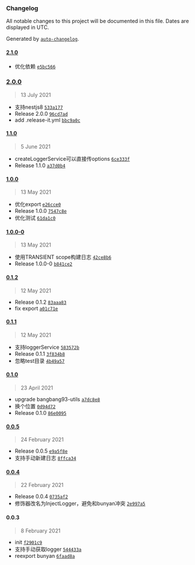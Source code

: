 ### Changelog

All notable changes to this project will be documented in this file. Dates are displayed in UTC.

Generated by [`auto-changelog`](https://github.com/CookPete/auto-changelog).

#### [2.1.0](https://github.com/bangbang93/nestjs-bunyan/compare/2.0.0...2.1.0)

- 优化依赖 [`e5bc566`](https://github.com/bangbang93/nestjs-bunyan/commit/e5bc56623656b0c685c0a83e01963ba2475fafc3)

### [2.0.0](https://github.com/bangbang93/nestjs-bunyan/compare/1.1.0...2.0.0)

> 13 July 2021

- 支持nestjs8 [`533a177`](https://github.com/bangbang93/nestjs-bunyan/commit/533a17735ce1fbe746b8742630d6efcb1a5a6fa9)
- Release 2.0.0 [`96cd7ad`](https://github.com/bangbang93/nestjs-bunyan/commit/96cd7ad28e216c380a525673ed8809112325ae71)
- add .release-it.yml [`bbc9a0c`](https://github.com/bangbang93/nestjs-bunyan/commit/bbc9a0c0ace5732cc55ea8a9190963cf2f178405)

#### [1.1.0](https://github.com/bangbang93/nestjs-bunyan/compare/1.0.0...1.1.0)

> 5 June 2021

- createLoggerService可以直接传options [`6ce333f`](https://github.com/bangbang93/nestjs-bunyan/commit/6ce333f18441e3457107f4f30479a00d9f0bbaff)
- Release 1.1.0 [`a37d0b4`](https://github.com/bangbang93/nestjs-bunyan/commit/a37d0b44fdcfbf219076d0c68818ea7807a3cdd4)

#### [1.0.0](https://github.com/bangbang93/nestjs-bunyan/compare/1.0.0-0...1.0.0)

> 13 May 2021

- 优化export [`e26cce0`](https://github.com/bangbang93/nestjs-bunyan/commit/e26cce0ca248c18176ae4517539b7a257337ccd9)
- Release 1.0.0 [`7547c8e`](https://github.com/bangbang93/nestjs-bunyan/commit/7547c8ed0692b9863cf3bb370177f30266f8003b)
- 优化测试 [`61da1c0`](https://github.com/bangbang93/nestjs-bunyan/commit/61da1c0d7c5b4bee4841e6d1e070a1cbd1ab2828)

#### [1.0.0-0](https://github.com/bangbang93/nestjs-bunyan/compare/0.1.2...1.0.0-0)

> 13 May 2021

- 使用TRANSIENT scope构建日志 [`42ce8b6`](https://github.com/bangbang93/nestjs-bunyan/commit/42ce8b661656fbff9431b2df835a59eb83f682d2)
- Release 1.0.0-0 [`b841ce2`](https://github.com/bangbang93/nestjs-bunyan/commit/b841ce2533e716d560e09a45021f2d000ae20aeb)

#### [0.1.2](https://github.com/bangbang93/nestjs-bunyan/compare/0.1.1...0.1.2)

> 12 May 2021

- Release 0.1.2 [`83aaa83`](https://github.com/bangbang93/nestjs-bunyan/commit/83aaa83b587e2e088f5623ce91c1f98f8ddf5e4c)
- fix export [`a01c71e`](https://github.com/bangbang93/nestjs-bunyan/commit/a01c71e6caaae29affceac9f18bc753191d8ce3d)

#### [0.1.1](https://github.com/bangbang93/nestjs-bunyan/compare/0.1.0...0.1.1)

> 12 May 2021

- 支持loggerService [`583572b`](https://github.com/bangbang93/nestjs-bunyan/commit/583572b082130edc2c739c980f2b28c5c5deb1fb)
- Release 0.1.1 [`3f834b8`](https://github.com/bangbang93/nestjs-bunyan/commit/3f834b85f224726fb033aba40538dc9d34762d61)
- 忽略test目录 [`4b49a57`](https://github.com/bangbang93/nestjs-bunyan/commit/4b49a57b151c681a64dbec3635a7a6ef6685e464)

#### [0.1.0](https://github.com/bangbang93/nestjs-bunyan/compare/0.0.5...0.1.0)

> 23 April 2021

- upgrade bangbang93-utils [`a7dc8e8`](https://github.com/bangbang93/nestjs-bunyan/commit/a7dc8e8d9f44c42f10ab473273d559d66b78d254)
- 换个位置 [`0d94d72`](https://github.com/bangbang93/nestjs-bunyan/commit/0d94d72bb5252cfa1cbda9da56d2f00567f56c14)
- Release 0.1.0 [`86e0095`](https://github.com/bangbang93/nestjs-bunyan/commit/86e009552a5a831f78b8c3ae0a1ed4d3ead36807)

#### [0.0.5](https://github.com/bangbang93/nestjs-bunyan/compare/0.0.4...0.0.5)

> 24 February 2021

- Release 0.0.5 [`e9a5f8e`](https://github.com/bangbang93/nestjs-bunyan/commit/e9a5f8ed6303be4d3a83ecca28f3d22c398a8943)
- 支持手动新建日志 [`8ffca34`](https://github.com/bangbang93/nestjs-bunyan/commit/8ffca34a97247c9bb72830471f68819a3a744f4c)

#### [0.0.4](https://github.com/bangbang93/nestjs-bunyan/compare/0.0.3...0.0.4)

> 22 February 2021

- Release 0.0.4 [`0735af2`](https://github.com/bangbang93/nestjs-bunyan/commit/0735af29adcd52875415dfa71209b7d73efd02de)
- 修饰器改名为InjectLogger，避免和bunyan冲突 [`2e997a5`](https://github.com/bangbang93/nestjs-bunyan/commit/2e997a54bfc979df487e5b67f613a171a8bc5305)

#### 0.0.3

> 8 February 2021

- init [`f2901c9`](https://github.com/bangbang93/nestjs-bunyan/commit/f2901c942a9b88cbb9787172d2ded88bb61a665a)
- 支持手动获取logger [`544433a`](https://github.com/bangbang93/nestjs-bunyan/commit/544433ad313fa5c23d1cef5321cf6d8531b2321a)
- reexport bunyan [`6faad8a`](https://github.com/bangbang93/nestjs-bunyan/commit/6faad8a9cc0b6c043cc133207d70a58c46bb0125)
